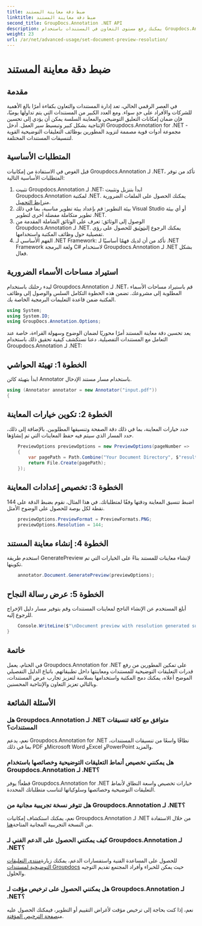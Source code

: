 ```yaml
---
title: ضبط دقة معاينة المستند
linktitle: ضبط دقة معاينة المستند
second_title: GroupDocs.Annotation .NET API
description: يمكنك رفع مستوى التعاون في المستندات باستخدام Groupdocs.Annotation لـ .NET لتبسيط التعليقات التوضيحية ومعاينة الوظائف بسلاسة.
weight: 23
url: /ar/net/advanced-usage/set-document-preview-resolution/
---
```


# ضبط دقة معاينة المستند

## مقدمة
في العصر الرقمي الحالي، تعد إدارة المستندات والتعاون بكفاءة أمرًا بالغ الأهمية للشركات والأفراد على حدٍ سواء. ومع العدد الكبير من المستندات التي يتم تداولها يوميًا، فإن ضمان إمكانات التعليق التوضيحي والمعاينة السلسة يمكن أن يؤدي إلى تحسين الإنتاجية بشكل كبير وتبسيط سير العمل. أدخل Groupdocs.Annotation for .NET - مجموعة أدوات قوية مصممة لتزويد المطورين بوظائف التعليقات التوضيحية القوية لتنسيقات المستندات المختلفة.
## المتطلبات الأساسية
قبل الغوص في الاستفادة من إمكانيات Groupdocs.Annotation لـ .NET، تأكد من توفر المتطلبات الأساسية التالية:
1.  تثبيت Groupdocs.Annotation لـ .NET: ابدأ بتنزيل وتثبيت Groupdocs.Annotation لمكتبة .NET. يمكنك الحصول على الملفات الضرورية من[رابط التحميل](https://releases.groupdocs.com/annotation/net/).
2. بيئة التطوير: قم بإعداد بيئة تطوير مناسبة، بما في ذلك Visual Studio أو أي بيئة تطوير متكاملة مفضلة أخرى لتطوير .NET.
3. الوصول إلى الوثائق: تعرف على الوثائق الشاملة المقدمة من Groupdocs.Annotation لـ .NET. يمكنك الرجوع إلى[توثيق](https://tutorials.groupdocs.com/annotation/net/) للحصول على رؤى تفصيلية حول وظائف المكتبة واستخدامها.
4. الفهم الأساسي لـ .NET Framework: تأكد من أن لديك فهمًا أساسيًا لـ .NET Framework ولغة البرمجة C# لاستخدام Groupdocs.Annotation لـ .NET بشكل فعال.

## استيراد مساحات الأسماء الضرورية
لبدء رحلتك باستخدام Groupdocs.Annotation لـ .NET، قم باستيراد مساحات الأسماء المطلوبة إلى مشروعك. تضمن هذه الخطوة التكامل السلس والوصول إلى وظائف المكتبة ضمن قاعدة التعليمات البرمجية الخاصة بك.

```csharp
using System;
using System.IO;
using GroupDocs.Annotation.Options;
```

يعد تحسين دقة معاينة المستند أمرًا محوريًا لضمان الوضوح وسهولة القراءة، خاصة عند التعامل مع المستندات التفصيلية. دعنا نستكشف كيفية تحقيق ذلك باستخدام Groupdocs.Annotation لـ .NET:
## الخطوة 1: تهيئة الحواشي
ابدأ بتهيئة كائن Annotator باستخدام مسار مستند الإدخال.
```csharp
using (Annotator annotator = new Annotator("input.pdf"))
{
```
## الخطوة 2: تكوين خيارات المعاينة
حدد خيارات المعاينة، بما في ذلك دقة الصفحة وتنسيقها المطلوبين. بالإضافة إلى ذلك، حدد المسار الذي سيتم فيه حفظ المعاينات التي تم إنشاؤها.
```csharp
    PreviewOptions previewOptions = new PreviewOptions(pageNumber =>
    {
        var pagePath = Path.Combine("Your Document Directory", $"result_with_resolution_{pageNumber}.png");
        return File.Create(pagePath);
    });
```
## الخطوة 3: تخصيص إعدادات المعاينة
اضبط تنسيق المعاينة ودقتها وفقًا لمتطلباتك. في هذا المثال، نقوم بضبط الدقة على 144 نقطة لكل بوصة للحصول على الوضوح الأمثل.
```csharp
    previewOptions.PreviewFormat = PreviewFormats.PNG;
    previewOptions.Resolution = 144;
```
## الخطوة 4: إنشاء معاينة المستند
استخدم طريقة GeneratePreview لإنشاء معاينات للمستند بناءً على الخيارات التي تم تكوينها.
```csharp
    annotator.Document.GeneratePreview(previewOptions);
```
## الخطوة 5: عرض رسالة النجاح
أبلغ المستخدم عن الإنشاء الناجح لمعاينات المستندات وقم بتوفير مسار دليل الإخراج للرجوع إليه.
```csharp
    Console.WriteLine($"\nDocument preview with resolution generated successfully.\nCheck output in {"Your Document Directory"}.");
}
```

## خاتمة
في الختام، يعمل Groupdocs.Annotation for .NET على تمكين المطورين من رفع قدرات التعليقات التوضيحية للمستندات ومعاينتها داخل تطبيقاتهم. باتباع الدليل التفصيلي الموضح أعلاه، يمكنك دمج المكتبة واستخدامها بسلاسة لتعزيز تجارب عرض المستندات، وبالتالي تعزيز التعاون والإنتاجية المحسنين.
## الأسئلة الشائعة
### هل Groupdocs.Annotation لـ .NET متوافق مع كافة تنسيقات المستندات؟
نعم، يدعم Groupdocs.Annotation for .NET نطاقًا واسعًا من تنسيقات المستندات، بما في ذلك PDF وMicrosoft Word وExcel وPowerPoint والمزيد.
### هل يمكنني تخصيص أنماط التعليقات التوضيحية وخصائصها باستخدام Groupdocs.Annotation لـ .NET؟
قطعاً! يوفر Groupdocs.Annotation for .NET خيارات تخصيص واسعة النطاق لأنماط التعليقات التوضيحية وخصائصها وسلوكياتها لتناسب متطلباتك المحددة.
### هل تتوفر نسخة تجريبية مجانية من Groupdocs.Annotation لـ .NET؟
نعم، يمكنك استكشاف إمكانيات Groupdocs.Annotation لـ .NET من خلال الاستفادة من النسخة التجريبية المجانية المتاحة[هنا](https://releases.groupdocs.com/).
### كيف يمكنني الحصول على الدعم الفني لـ Groupdocs.Annotation لـ .NET؟
 للحصول على المساعدة الفنية واستفسارات الدعم، يمكنك زيارة[منتدى التعليقات التوضيحية لمستندات Groupdocs](https://forum.groupdocs.com/c/annotation/10) حيث يمكن للخبراء وأفراد المجتمع تقديم التوجيه والحلول.
### هل يمكنني الحصول على ترخيص مؤقت لـ Groupdocs.Annotation لـ .NET؟
 نعم، إذا كنت بحاجة إلى ترخيص مؤقت لأغراض التقييم أو التطوير، فيمكنك الحصول عليه من[صفحة الترخيص المؤقتة](https://purchase.groupdocs.com/temporary-license/).